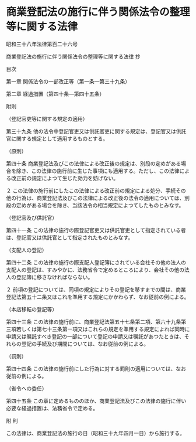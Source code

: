 # 商業登記法の施行に伴う関係法令の整理等に関する法律

昭和三十八年法律第百二十六号

商業登記法の施行に伴う関係法令の整理等に関する法律 抄

目次

第一章 関係法令の一部改正等（第一条―第三十九条）

第二章 経過措置（第四十条―第四十五条）

附則

（登記官吏等に関する規定の適用）

第三十九条 他の法令中登記官吏又は供託官吏に関する規定は、登記官又は供託官に関する規定として適用するものとする。

（原則）

第四十条 商業登記法及びこの法律による改正後の規定は、別段の定めがある場合を除き、この法律の施行前に生じた事項にも適用する。ただし、この法律による改正前の規定によつて生じた効力を妨げない。

２ この法律の施行前にしたこの法律による改正前の規定による処分、手続その他の行為は、商業登記法及びこの法律による改正後の法令の適用については、別段の定めがある場合を除き、当該法令の相当規定によつてしたものとみなす。

（登記官及び供託官）

第四十一条 この法律の施行の際登記官吏又は供託官吏として指定されている者は、登記官又は供託官として指定されたものとみなす。

（支配人の登記）

第四十二条 この法律の施行の際支配人登記簿にされている会社その他の法人の支配人の登記は、すみやかに、法務省令で定めるところにより、会社その他の法人の登記簿に移さなければならない。

２ 前項の登記については、同項の規定によりその登記を移すまでの間は、商業登記法第五十二条又はこれを準用する規定にかかわらず、なお従前の例による。

（本店移転の登記等）

第四十三条 この法律の施行前に、商業登記法第五十七条第二項、第六十九条第三項若しくは第七十三条第一項又はこれらの規定を準用する規定によれば同時に申請又は嘱託すべき登記の一部について登記の申請又は嘱託があつたときは、それらの登記の手続及び期間については、なお従前の例による。

（罰則）

第四十四条 この法律の施行前にした行為に対する罰則の適用については、なお従前の例による。

（省令への委任）

第四十五条 この章に定めるもののほか、商業登記法及びこの法律の施行に伴い必要な経過措置は、法務省令で定める。

附 則

この法律は、商業登記法の施行の日（昭和三十九年四月一日）から施行する。

